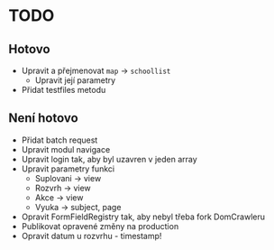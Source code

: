 # TODO
## Hotovo
 - Upravit a přejmenovat `map` -> `schoollist`
 	- Upravit její parametry
 - Přidat testfiles metodu

## Není hotovo
 - Přidat batch request
 - Upravit modul navigace
 - Upravit login tak, aby byl uzavren v jeden array
 - Upravit parametry funkci
 	- Suplovani -> view
 	- Rozvrh -> view
 	- Akce -> view
 	- Vyuka -> subject, page
 - Opravit FormFieldRegistry tak, aby nebyl třeba fork DomCrawleru
 - Publikovat opravené změny na production
 - Opravit datum u rozvrhu - timestamp!
